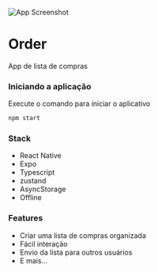 ![App Screenshot](.github/cover.png)

# Order

App de lista de compras

### Iniciando a aplicação

Execute o comando para iniciar o aplicativo

```bash
npm start
```

### Stack

- React Native
- Expo
- Typescript
- zustand
- AsyncStorage
- Offline

### Features

- Criar uma lista de compras organizada
- Fácil interação
- Envio da lista para outros usuários
- E mais...
